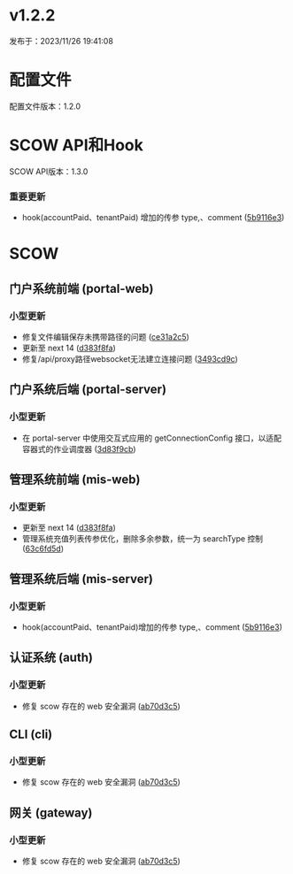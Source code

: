 # v1.2.2

发布于：2023/11/26 19:41:08

# 配置文件

配置文件版本：1.2.0


# SCOW API和Hook

SCOW API版本：1.3.0

### 重要更新
- hook(accountPaid、tenantPaid) 增加的传参 type,、comment ([5b9116e3](https://github.com/PKUHPC/SCOW/commit/5b9116e3bdd963af5d2b62ca27390192f1fc4291))


# SCOW

## 门户系统前端 (portal-web) 

### 小型更新
- 修复文件编辑保存未携带路径的问题 ([ce31a2c5](https://github.com/PKUHPC/SCOW/commit/ce31a2c583a1250c937af7be3aabd67b72efee65))
- 更新至 next 14 ([d383f8fa](https://github.com/PKUHPC/SCOW/commit/d383f8fa9468b5f32fa44fe34494ac8e7a290bc6))
- 修复/api/proxy路径websocket无法建立连接问题 ([3493cd9c](https://github.com/PKUHPC/SCOW/commit/3493cd9c8fc364071827867aadfd0b8216dcaff8))

## 门户系统后端 (portal-server) 

### 小型更新
- 在 portal-server 中使用交互式应用的 getConnectionConfig 接口，以适配容器式的作业调度器 ([3d83f9cb](https://github.com/PKUHPC/SCOW/commit/3d83f9cbdbaa2540c6cbf67981ee05b4527fffbf))

## 管理系统前端 (mis-web) 

### 小型更新
- 更新至 next 14 ([d383f8fa](https://github.com/PKUHPC/SCOW/commit/d383f8fa9468b5f32fa44fe34494ac8e7a290bc6))
- 管理系统充值列表传参优化，删除多余参数，统一为 searchType 控制 ([63c6fd5d](https://github.com/PKUHPC/SCOW/commit/63c6fd5d4beefb9765723fb23506ed6c4e1bf710))

## 管理系统后端 (mis-server) 

### 小型更新
- hook(accountPaid、tenantPaid)增加的传参 type,、comment ([5b9116e3](https://github.com/PKUHPC/SCOW/commit/5b9116e3bdd963af5d2b62ca27390192f1fc4291))

## 认证系统 (auth) 

### 小型更新
- 修复 scow 存在的 web 安全漏洞 ([ab70d3c5](https://github.com/PKUHPC/SCOW/commit/ab70d3c5d735dc2ba829a78c3144337a4c101e9e))

## CLI (cli) 

### 小型更新
- 修复 scow 存在的 web 安全漏洞 ([ab70d3c5](https://github.com/PKUHPC/SCOW/commit/ab70d3c5d735dc2ba829a78c3144337a4c101e9e))

## 网关 (gateway) 

### 小型更新
- 修复 scow 存在的 web 安全漏洞 ([ab70d3c5](https://github.com/PKUHPC/SCOW/commit/ab70d3c5d735dc2ba829a78c3144337a4c101e9e))



